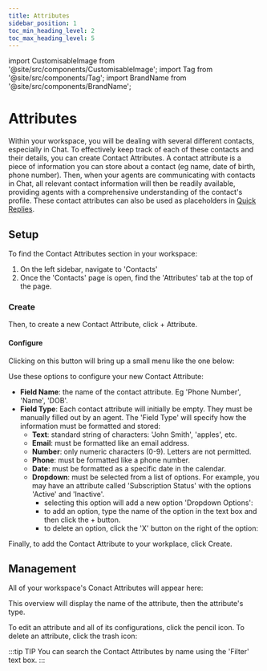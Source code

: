 ```yaml
---
title: Attributes
sidebar_position: 1
toc_min_heading_level: 2
toc_max_heading_level: 5
---
```



import CustomisableImage from '@site/src/components/CustomisableImage';
import Tag from '@site/src/components/Tag';
import BrandName from '@site/src/components/BrandName';

# Attributes

Within your workspace, you will be dealing with several different contacts, especially in <BrandName/> Chat. To effectively keep track of each of these contacts and their details, you can create Contact Attributes. A contact attribute is a piece of information you can store about a contact (eg name, date of birth, phone number). Then, when your agents are communicating with contacts in <BrandName/> Chat, all relevant contact information will then be readily available, providing agents with a comprehensive understanding of the contact's profile. These contact attributes can also be used as placeholders in [Quick Replies](../yabbr-chat/quick-replies.md).

## Setup

To find the Contact Attributes section in your workspace: 
1. On the left sidebar, navigate to 'Contacts'
2. Once the 'Contacts' page is open, find the 'Attributes' tab at the top of the page.

<CustomisableImage src="/img/contact-attributes-nav.png" alt="Navigation to Contact Attributes" width="600" />

### Create

Then, to create a new Contact Attribute, click <Tag colour="#1582d8" borderColour="#1582d8" fontColour="#FFFFFF">+ Attribute</Tag>.

<CustomisableImage src="/img/contact-attributes-new.png" alt="New Contact Attribute" width="550" />

#### Configure

Clicking on this button will bring up a small menu like the one below:

<CustomisableImage src="/img/contact-attributes-menu.png" alt="Contact Attribute Configuration" width="450" />


Use these options to configure your new Contact Attribute:
- **Field Name**: the name of the contact attribute. Eg 'Phone Number', 'Name', 'DOB'.
- **Field Type**: Each contact attribute will initially be empty. They must be manually filled out by an agent. The 'Field Type' will specify how the information must be formatted and stored:
    - **Text**: standard string of characters: 'John Smith', 'apples', etc.
    - **Email**: must be formatted like an email address.
    - **Number**: only numeric characters (0-9). Letters are not permitted.
    - **Phone**: must be formatted like a phone number.
    - **Date**: must be formatted as a specific date in the calendar.
    - **Dropdown**: must be selected from a list of options. For example, you may have an attribute called 'Subscription Status' with the options 'Active' and 'Inactive'.
        - selecting this option will add a new option 'Dropdown Options': <CustomisableImage src="/img/contact-attributes-dropdown.png" alt="Contact Attribute Dropdown Options" width="450" />
        - to add an option, type the name of the option in the text box and then click the <Tag colour="#FFFFFF" borderColour="#d8dde1" fontColour="#1582d8">+</Tag> button.
        - to delete an option, click the 'X' button on the right of the option: <CustomisableImage src="/img/contact-attributes-dropdown-delete.png" alt="Contact Attribute Delete Option" width="450" />

Finally, to add the Contact Attribute to your workplace, click <Tag colour="#1582d8" borderColour="#1582d8" fontColour="#FFFFFF">Create</Tag>.

## Management

All of your workspace's Conact Attributes will appear here:

<CustomisableImage src="/img/contact-attributes-overview.png" alt="Contact Attributes Menu" width="550" />

This overview will display the name of the attribute, then the attribute's type. 

To edit an attribute and all of its configurations, click the pencil icon. To delete an attribute, click the trash icon:

<CustomisableImage src="/img/contact-attributes-edit.png" alt="Contact Attributes Management" width="550" />

:::tip TIP
You can search the Contact Attributes by name using the 'Filter' text box.
:::